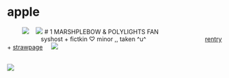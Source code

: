 # apple
 ‎  ‎  ‎  ‎  ‎  ‎ ‎  ‎  ‎  ![](https://i.postimg.cc/xTTcVfBY/image-2024-10-16-142535332.png)
‎ ‎  ‎  ‎ ‎  ‎  ‎  ‎  ‎‎ ‎  ‎ ‎  ‎  ‎ ‎  ‎  ‎  ‎  ‎ ‎  ‎ ‎  ‎        ‎   ‎  ‎ ‎  ‎   ‎        ‎   ‎  ‎ ‎  ‎  ‎ ‎  ‎ ‎  ‎        ‎   ‎  ‎ ‎  ‎   ‎        ‎   ‎ ‎  ‎ ‎  ‎        ‎   ‎  ‎ ‎  ‎   ‎  ‎  ‎ ‎  ‎        ‎   ‎  ‎ ‎  ‎   ‎        ‎   ‎  ‎ ‎       ‎   ‎  ‎ ‎  ‎ ‎  ‎  ![](https://files.catbox.moe/reo05g.webp)         # 1  MARSHPLEBOW & POLYLIGHTS FAN
‎ ‎     ‎  ‎‎  ‎ ‎  ‎  ‎ ‎  ‎  ‎  ‎  ‎ ‎  ‎ ‎  ‎    ‎   ‎  ‎ ‎  ‎   ‎  ‎‎ ‎  ‎ ‎  ‎    ‎  ‎‎ ‎  ‎ ‎  ‎  ‎ ‎  ‎  ‎  ‎  ‎ ‎  ‎ ‎  ‎        ‎   ‎  ‎   ‎  ‎‎ ‎  ‎ ‎  ‎  ‎ ‎  ‎  ‎  ‎  ‎ ‎  ‎ ‎  ‎        ‎   ‎  ‎ ‎  ‎   ‎  ‎‎ ‎  ‎ ‎  ‎  ‎ ‎  ‎  ‎  ‎  ‎ ‎  ‎ ‎  ‎  ‎  ‎‎ ‎   ‎  ‎   ‎  ‎‎ ‎  ‎ ‎  ‎  ‎ ‎  ‎  ‎  ‎  ‎ ‎  ‎ ‎  ‎  ‎  ‎‎ ‎   ‎ ‎  ‎  ‎  ‎  ‎ ‎  ‎ ‎  ‎  ‎  ‎‎ ‎  ‎ ‎  ‎  ‎ ‎  ‎  ‎  ‎  ‎ ‎‎  ‎ ‎  ‎        ‎   ‎  ‎ ‎  ‎   ‎        ‎   ‎  ‎ ‎   ‎ ‎  ‎        ‎   ‎  ‎ ‎  ‎   ‎        ‎   ‎  ‎ ‎ ‎ ‎  ‎ syshost + fictkin  ♡  minor ,, taken ^u^
‎ ‎     ‎  ‎‎ ‎    ‎  ‎‎ ‎  ‎ ‎  ‎  ‎ ‎  ‎  ‎  ‎  ‎ ‎  ‎ ‎  ‎        ‎   ‎  ‎ ‎  ‎   ‎  ‎‎ ‎  ‎ ‎  ‎  ‎ ‎  ‎  ‎  ‎  ‎ ‎  ‎ ‎  ‎  ‎  ‎‎ ‎   ‎ ‎  ‎  ‎ ‎  ‎  ‎  ‎  ‎ ‎  ‎ ‎  ‎        ‎   ‎  ‎ ‎  ‎   ‎  ‎‎ ‎  ‎ ‎  ‎  ‎ ‎  ‎  ‎  ‎  ‎ ‎  ‎ ‎  ‎  ‎  ‎‎ ‎  ‎ ‎  ‎  ‎ ‎  ‎  ‎  ‎  ‎ ‎‎  ‎ ‎  ‎        ‎   ‎  ‎ ‎  ‎   ‎        ‎   ‎  ‎ ‎   ‎ ‎  ‎        ‎   ‎  ‎ ‎  ‎   ‎  ‎        ‎   ‎  ‎ ‎  ‎    ‎  ‎‎ ‎  ‎ ‎  ‎  ‎ ‎  ‎  ‎  ‎  ‎ ‎  ‎ ‎  ‎        ‎   ‎  ‎ ‎  ‎   ‎    ‎  ‎  [rentry](https://rentry.co/paintt)  +   [strawpage](polylights.straw) ‎  ‎   ‎  ‎‎ ‎![](https://files.catbox.moe/j91q95.gif)


‎ ‎  ‎  ‎ ‎  ‎  ‎  ‎‎  ‎ ‎  ‎        ‎   ‎ ‎  ‎ ‎  ‎        ‎   ‎  ‎ ‎  ‎   ‎   ‎  ‎ ‎  ‎        ‎   ‎  ‎ ‎  ‎   ‎        ‎   ‎  ‎ ‎      ‎   ‎  ‎ ‎  ‎ ‎  ‎   ‎        ‎   ‎  ‎ ‎   ‎‎ ‎  ‎ ‎   ‎ ‎  ‎  ‎ ‎  ‎  ‎  ‎  ‎ ‎  ‎ ‎  ‎  ‎ ‎  ‎   ‎  ‎ ‎  ‎  ‎  ‎  ‎‎ ‎  ‎ ‎  ‎  ‎ ‎  ‎  ‎  ‎  ‎ ‎  ‎ ‎  ‎ 
 ‎ ‎ ‎  ‎ ‎  ‎        ‎   ‎  ‎ ‎  ‎   ‎        ‎   ‎ ‎  ‎ ‎  ‎        ‎   ‎  ‎ ‎  ‎   ‎        ‎   ‎  ‎ ‎  ‎‎  ‎ ‎  ‎        ‎   ‎  ‎ ‎  ‎        ‎   ‎  ‎ ‎  ‎   ‎       
‎ ‎  ‎ ‎  ‎        ‎   ‎  ‎ ‎  ‎   ‎        ‎   ‎  ‎ ‎      ‎   ‎  ‎ ‎  ‎  ‎‎ ‎  ‎ ‎  ‎  ‎ ‎  ‎  ‎  ‎  ‎ ‎  ‎ ‎  ‎   ‎  ‎ ‎ ‎  ‎ ‎  ‎   ‎        ‎ ‎  ‎  ‎  ‎  ‎ ‎  ‎ ‎  ‎   ‎  ‎ ‎ ‎  ‎ ‎  ‎   ‎     ‎   ‎  ‎ ‎  ‎ ‎ ‎ ‎ ‎ ![](https://i.postimg.cc/CLjfSrxH/image-2024-10-16-142256071.png)
‎ ‎  ‎  ‎ ‎  ‎  ‎  ‎  ‎‎ ‎  ‎ ‎  ‎  ‎ ‎  ‎  ‎  ‎  ‎ ‎  ‎ ‎  ‎  ‎ ‎  ‎  ‎ ‎ ‎  ‎  ‎ ‎  ‎  ‎ ‎  ‎ ‎  ‎        ‎   ‎  ‎ ‎  ‎   ‎        ‎   ‎  ‎ ‎  ‎  ‎ ‎ ‎ ‎  ‎  ‎ ‎  ‎  ‎  ‎  ‎  ‎
